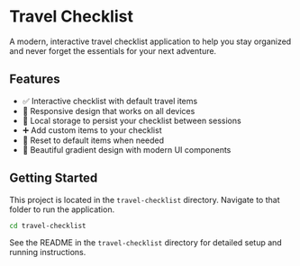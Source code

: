 # Travel Checklist

A modern, interactive travel checklist application to help you stay organized and never forget the essentials for your next adventure.

## Features

- ✅ Interactive checklist with default travel items
- 📱 Responsive design that works on all devices
- 💾 Local storage to persist your checklist between sessions
- ➕ Add custom items to your checklist
- 🔄 Reset to default items when needed
- 🎨 Beautiful gradient design with modern UI components

## Getting Started

This project is located in the `travel-checklist` directory. Navigate to that folder to run the application.

```bash
cd travel-checklist
```

See the README in the `travel-checklist` directory for detailed setup and running instructions.
